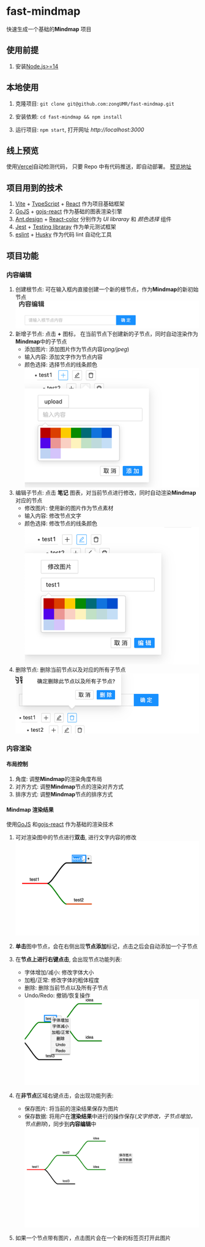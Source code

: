 # fast-mindmap

快速生成一个基础的**Mindmap** 项目

## 使用前提

1. 安装[Node.js>=14](https://nodejs.org/en/)

## 本地使用

1. 克隆项目: `git clone git@github.com:zongUMR/fast-mindmap.git`

2. 安装依赖: `cd fast-mindmap && npm install`

3. 运行项目: `npm start`, 打开网址 _http://localhost:3000_

## 线上预览

使用[Vercel](https://vercel.com)自动检测代码， 只要 Repo 中有代码推送，即自动部署。
[预览地址](https://fast-mindmap.vercel.app/)

## 项目用到的技术

1. [Vite](https://vitejs.dev/) + [TypeScript](https://www.typescriptlang.org/) + [React](https://reactjs.org/) 作为项目基础框架
2. [GoJS](https://gojs.net/) + [gojs-react](https://github.com/NorthwoodsSoftware/gojs-react) 作为基础的图表渲染引擎
3. [Ant.design](https://ant.design/) + [React-color](https://casesandberg.github.io/react-color/#usage-include) 分别作为 _UI libraray_ 和 _颜色选择_ 组件
4. [Jest](https://jestjs.io/) + [Testing libraray](https://testing-library.com/docs/react-testing-library/intro/) 作为单元测试框架
5. [eslint](https://eslint.org/) + [Husky](https://typicode.github.io/husky/#/) 作为代码 lint 自动化工具

## 项目功能

### 内容编辑

1. 创建根节点: 可在输入框内直接创建一个新的根节点，作为**Mindmap**的新初始节点
   ![](./assets/newRoot.png)
2. 新增子节点: 点击 **+** 图标， 在当前节点下创建新的子节点，同时自动渲染作为**Mindmap**中的子节点
   - 添加图片: 添加图片作为节点内容(_png/jpeg_)
   - 输入内容: 添加文字作为节点内容
   - 颜色选择: 选择节点的线条颜色
     ![](./assets/addChild.png)
3. 编辑子节点: 点击 **笔记** 图表，对当前节点进行修改，同时自动渲染**Mindmap**对应的节点
   - 修改图片: 使用新的图片作为节点素材
   - 输入内容: 修改节点文字
   - 颜色选择: 修改节点的线条颜色
     ![](./assets/editNode.png)
4. 删除节点: 删除当前节点以及对应的所有子节点
   ![](./assets/deleteNode.png)

### 内容渲染

#### 布局控制

1. 角度: 调整**Mindmap**的渲染角度布局
2. 对齐方式: 调整**Mindmap**节点的渲染对齐方式
3. 排序方式: 调整**Mindmap**节点的排序方式

#### **Mindmap** 渲染结果

使用[GoJS](https://gojs.net/latest/index.html) 和[gojs-react](https://github.com/NorthwoodsSoftware/gojs-react) 作为基础的渲染技术

1. 可对渲染图中的节点进行**双击**, 进行文字内容的修改
   ![](./assets/editNodeMap.png)
2. **单击**图中节点，会在右侧出现**节点添加**标记，点击之后会自动添加一个子节点
3. 在**节点上进行右键点击**, 会出现节点功能列表:
   - 字体增加/减小: 修改字体大小
   - 加粗/正常: 修改字体的粗体程度
   - 删除: 删除当前节点以及所有子节点
   - Undo/Redo: 撤销/恢复操作
     ![](./assets/nodeContext.png)
4. 在**非节点**区域右键点击，会出现功能列表:

   - 保存图片: 将当前的渲染结果保存为图片
   - 保存数据: 将用户在**渲染结果**中进行的操作保存(_文字修改，子节点增加，节点删除_)，同步到**内容编辑**中
     ![](./assets/diagramContext.png)

5. 如果一个节点带有图片，点击图片会在一个新的标签页打开此图片
